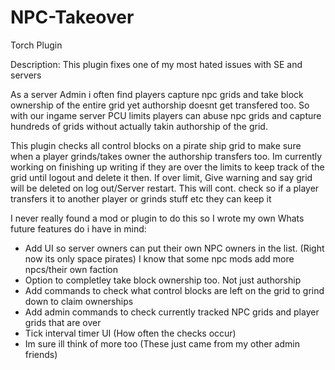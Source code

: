 # NPC-Takeover
Torch Plugin


Description:
This plugin fixes one of my most hated issues with SE and servers

As a server Admin i often find players capture npc grids and take block ownership of the entire grid yet authorship doesnt get transfered too.
So with our ingame server PCU limits players can abuse npc grids and capture hundreds of grids without actually takin authorship of the grid.
 
This plugin checks all control blocks on a pirate ship grid to make sure when a player grinds/takes owner the authorship transfers too. 
Im currently working on finishing up  writing if they are over the limits to keep track of the grid until logout and delete it then.
If over limit, Give warning and say grid will be deleted on log out/Server restart. This will cont. check so if a player transfers it to another player or grinds stuff etc they can keep it
 
I never really found a mod or plugin to do this so I wrote my own
Whats future features do i have in mind:
 - Add UI so server owners can put their own NPC owners in the list. (Right now its only space pirates) I know that some npc mods add more npcs/their own faction
 - Option to completley take block ownership too. Not just authorship
 - Add commands to check what control blocks are left on the grid to grind down to claim ownerships
 - Add admin commands to check currently tracked NPC grids and player grids that are over
 - Tick interval timer UI (How often the checks occur)
 - Im sure ill think of more too (These just came from my other admin friends)

